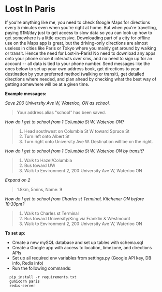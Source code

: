 # Lost In Paris
If you're anything like me, you need to check Google Maps for directions every 5 minutes even when you're right at home. But when you're travelling, paying $1M/day just to get access to slow data so you can look up how to get somewhere is a little excessive. Downloading part of a city for offline use on the Maps app is great, but the driving-only directions are almost useless in cities like Paris or Tokyo where you mainly get around by walking or transit. Hence the need for Lost-in-Paris! No need to download any apps onto your phone since it interacts over sms, and no need to sign up for an account -- all data is tied to your phone number. Send messages like the ones below to set up your own address book, get directions to your destination by your preferred method (walking or transit), get detailed directions where needed, and plan ahead by checking what the best way of getting somewhere will be at a given time. 


**Example messages:**

*Save 200 University Ave W, Waterloo, ON as school.*
> Your address alias "school" has been saved.

*How do I get to school from 1 Columbia St W, Waterloo ON?*
> 1. Head southwest on Columbia St W toward Spruce St
> 2. Turn left onto Albert St
> 3. Turn right onto University Ave W. Destination will be on the right.

*How do I get to school from 1 Columbia St W, Waterloo ON by transit?*
> 1. Walk to Hazel/Columbia
> 2. Bus toward UW
> 3. Walk to Environment 2, 200 University Ave W, Waterloo ON

*Expand on 2*
> 1.8km, 5mins, Name: 9

*How do I get to school from Charles st Terminal, Kitchener ON before 10:30pm?*
> 1. Walk to Charles st Terminal
> 2. Bus toward University/King via Franklin & Westmount
> 3. Walk to Environment 2, 200 University Ave W, Waterloo ON

**To set up:**
- Create a new mySQL database and set up tables with schema.sql
- Create a Google app with access to location, timezone, and directions APIs
- Set up all required env variables from settings.py (Google API key, DB info, Redis info)
- Run the following commands:
```
  pip install -r requirements.txt
  gunicorn paris
  redis-server
```
